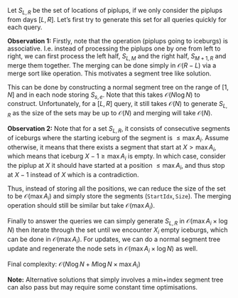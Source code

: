 Let $S_{L,R}$ be the set of locations of piplups, if we only consider the piplups from days $[L, R]$. Let’s first try to generate this set for all queries quickly for each query.

**Observation 1:** Firstly, note that the operation (piplups going to iceburgs) is associative. I.e. instead of processing the piplups one by one from left to right, we can first process the left half, $S_{L,M}$ and the right half, $S_{M+1,R}$ and merge them together. The merging can be done simply in $\mathcal{O}(R - L)$ via a merge sort like operation. This motivates a segment tree like solution.

This can be done by constructing a normal segment tree on the range of $[1,N]$ and in each node storing $S_{s,e}$. Note that this takes $\mathcal{O}(N \log N)$ to construct. Unfortunately, for a $[L, R]$ query, it still takes $\mathcal{O}(N)$ to generate $S_{L,R}$ as the size of the sets may be up to $\mathcal{O}(N)$ and merging will take $\mathcal{O}(N)$.

**Observation 2:** Note that for a set $S_{L,R}$, it consists of consecutive segments of iceburgs where the starting iceburg of the segment is $\le \max A_i$. Assume otherwise, it means that there exists a segment that start at $X > \max A_i$, which means that iceburg $X - 1 \ge \max A_i$ is empty. In which case, consider the piplup at $X$ it should have started at a position $\le \max A_i$, and thus stop at $X - 1$ instead of $X$ which is a contradiction.

Thus, instead of storing all the positions, we can reduce the size of the set to be $\mathcal{O}(\max A_i)$ and simply store the segments $(\texttt{StartIdx}, \texttt{Size})$. The merging operation should still be similar but take $\mathcal{O}(\max A_i)$.

Finally to answer the queries we can simply generate $S_{L,R}$ in $\mathcal{O}(\max A_i \times \log N)$ then iterate through the set until we encounter $X_i$ empty iceburgs, which can be done in $\mathcal{O}(\max A_i)$. For updates, we can do a normal segment tree update and regenerate the node sets in $\mathcal{O}(\max A_i \times \log N)$ as well.

Final complexity: $\mathcal{O}(N \log N + M \log N \times \max A_i)$

**Note:** Alternative solutions that simply involves a min+index segment tree can also pass but may require some constant time optimisations.
